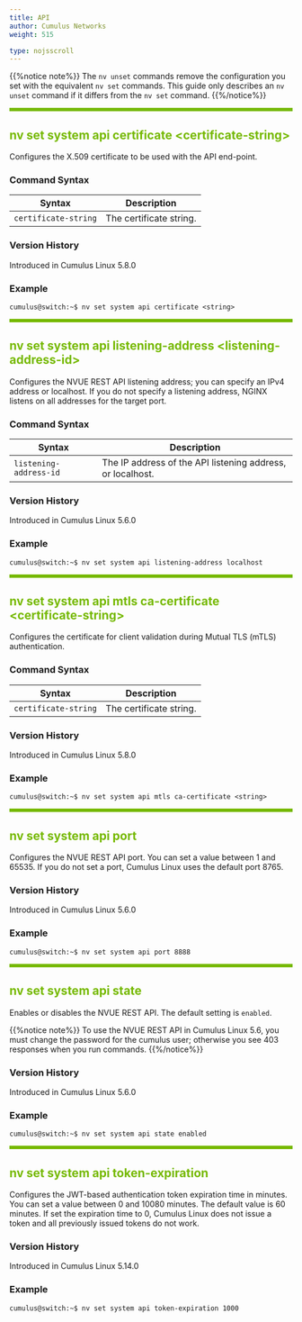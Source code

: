 ```yaml
---
title: API
author: Cumulus Networks
weight: 515

type: nojsscroll
---
```

<style>
h { color: RGB(118,185,0)}
</style>
{{%notice note%}}
The `nv unset` commands remove the configuration you set with the equivalent `nv set` commands. This guide only describes an `nv unset` command if it differs from the `nv set` command.
{{%/notice%}}

<HR STYLE="BORDER: DASHED RGB(118,185,0) 0.5PX;BACKGROUND-COLOR: RGB(118,185,0);HEIGHT: 4.0PX;"/>

## <h>nv set system api certificate \<certificate-string\></h>

Configures the X.509 certificate to be used with the API end-point.

### Command Syntax

| Syntax |  Description   |
| ---------  | -------------- |
| `certificate-string` | The certificate string. |

### Version History

Introduced in Cumulus Linux 5.8.0

### Example

```
cumulus@switch:~$ nv set system api certificate <string>
```

<HR STYLE="BORDER: DASHED RGB(118,185,0) 0.5PX;BACKGROUND-COLOR: RGB(118,185,0);HEIGHT: 4.0PX;"/>

## <h>nv set system api listening-address \<listening-address-id\></h>

Configures the NVUE REST API listening address; you can specify an IPv4 address or localhost. If you do not specify a listening address, NGINX listens on all addresses for the target port.

### Command Syntax

| Syntax |  Description   |
| ---------  | -------------- |
| `listening-address-id` | The IP address of the API listening address, or localhost. |

### Version History

Introduced in Cumulus Linux 5.6.0

### Example

```
cumulus@switch:~$ nv set system api listening-address localhost
```

<HR STYLE="BORDER: DASHED RGB(118,185,0) 0.5PX;BACKGROUND-COLOR: RGB(118,185,0);HEIGHT: 4.0PX;"/>

## <h>nv set system api mtls ca-certificate \<certificate-string\></h>

Configures the certificate for client validation during Mutual TLS (mTLS) authentication.

### Command Syntax

| Syntax |  Description   |
| ---------  | -------------- |
| `certificate-string` | The certificate string. |

### Version History

Introduced in Cumulus Linux 5.8.0

### Example

```
cumulus@switch:~$ nv set system api mtls ca-certificate <string>
```

<HR STYLE="BORDER: DASHED RGB(118,185,0) 0.5PX;BACKGROUND-COLOR: RGB(118,185,0);HEIGHT: 4.0PX;"/>

## <h>nv set system api port</h>

Configures the NVUE REST API port. You can set a value between 1 and 65535. If you do not set a port, Cumulus Linux uses the default port 8765.

### Version History

Introduced in Cumulus Linux 5.6.0

### Example

```
cumulus@switch:~$ nv set system api port 8888
```

<HR STYLE="BORDER: DASHED RGB(118,185,0) 0.5PX;BACKGROUND-COLOR: RGB(118,185,0);HEIGHT: 4.0PX;"/>

## <h>nv set system api state</h>

Enables or disables the NVUE REST API. The default setting is `enabled`.

{{%notice note%}}
To use the NVUE REST API in Cumulus Linux 5.6, you must change the password for the cumulus user; otherwise you see 403 responses when you run commands.
{{%/notice%}}

### Version History

Introduced in Cumulus Linux 5.6.0

### Example

```
cumulus@switch:~$ nv set system api state enabled
```

<HR STYLE="BORDER: DASHED RGB(118,185,0) 0.5PX;BACKGROUND-COLOR: RGB(118,185,0);HEIGHT: 4.0PX;"/>

## <h>nv set system api token-expiration</h>

Configures the JWT-based authentication token expiration time in minutes. You can set a value between 0 and 10080 minutes. The default value is 60 minutes. If set the expiration time to 0, Cumulus Linux does not issue a token and all previously issued tokens do not work.

### Version History

Introduced in Cumulus Linux 5.14.0

### Example

```
cumulus@switch:~$ nv set system api token-expiration 1000
```
